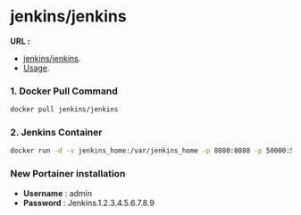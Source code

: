# jenkins/jenkins
**URL :** 
- [jenkins/jenkins](https://hub.docker.com/r/jenkins/jenkins).
- [Usage](https://github.com/jenkinsci/docker/blob/master/README.md).
### 1. Docker Pull Command
``` sh
docker pull jenkins/jenkins
```
### 2. Jenkins Container
``` sh
docker run -d -v jenkins_home:/var/jenkins_home -p 8080:8080 -p 50000:50000 jenkins/jenkins
```

### New Portainer installation

- **Username** : admin
- **Password** : Jenkins.1.2.3.4.5.6.7.8.9






